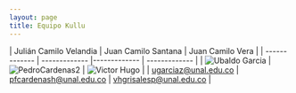 ```yaml
---
layout: page
title: Equipo Kullu 
---
```


| Julián Camilo Velandia  | Juan Camilo Santana | Juan Camilo Vera | 
| ------------- | ------------- |------------- | ------------- |
| ![Ubaldo Garcia](https://user-images.githubusercontent.com/27815265/216997972-edf3994e-d436-4bb1-9ecf-6ddbbb119781.png) | ![PedroCardenas2](https://user-images.githubusercontent.com/27815265/217002716-82745421-6795-466e-a07c-8dbf71520966.png)  | ![Victor Hugo](https://user-images.githubusercontent.com/27815265/217003744-17c4bcf8-e3cb-498e-9021-bb54fbcfe1c8.png)  | 
| ugarciaz@unal.edu.co | pfcardenash@unal.edu.co   | vhgrisalesp@unal.edu.co  |




